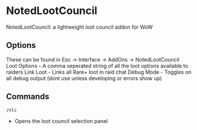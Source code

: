 # NotedLootCouncil
NotedLootCouncil: a lightweight loot council addon for WoW

## Options
These can be found in Esc -> Interface -> AddOns -> NotedLootCouncil
Loot Options - A comma seperated string of all the loot options available to raiders
Link Loot - Links all Rare+ loot in raid chat
Debug Mode - Toggles on all debug output (dont use unless developing or errors show up)

## Commands
`/nlc`
- Opens the loot council selection panel
